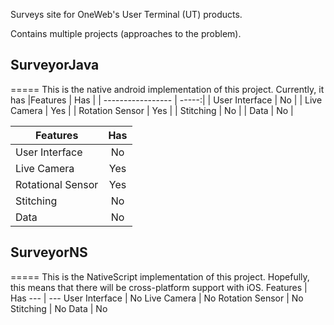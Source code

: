 Surveys site for OneWeb's User Terminal (UT) products. 

Contains multiple projects (approaches to the problem).

## SurveyorJava
=====
This is the native android implementation of this project.
Currently, it has
|Features | Has |
| -----------------	| -----:|
| User Interface | No |
| Live Camera | Yes	|
| Rotation Sensor | Yes	|
| Stitching | No |
| Data | No	|

| Features | Has |
| ---------- |:----------:|
| User Interface | No |
| Live Camera | Yes |
| Rotational Sensor | Yes |
| Stitching | No |
| Data | No |
## SurveyorNS
=====
This is the NativeScript implementation of this project. Hopefully, this means that there will be cross-platform support with iOS.
Features | Has
--- | ---
User Interface | No
Live Camera | No
Rotation Sensor | No
Stitching | No
Data | No
